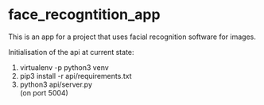 # face_recogntition_app
This is an app for a project that uses facial recognition software for images.

Initialisation of the api at current state:

1. virtualenv -p python3 venv
2. pip3 install -r api/requirements.txt
3. python3 api/server.py  
(on port 5004)
